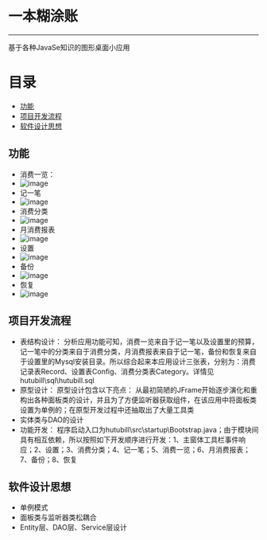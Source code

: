 # 一本糊涂账
------
基于各种JavaSe知识的图形桌面小应用


# 目录
- [功能](#功能)
- [项目开发流程](#项目开发流程)
- [软件设计思想](#软件设计思想)

## 功能
- 消费一览：
- ![image](https://github.com/CoolDownnll/projects/blob/master/ImgsFolderForReadMe/1.BootStrap.PNG)
- 记一笔
- ![image](https://github.com/CoolDownnll/projects/blob/master/ImgsFolderForReadMe/2.jiyibi.PNG)
- 消费分类
- ![image](https://github.com/CoolDownnll/projects/blob/master/ImgsFolderForReadMe/3.xffl.PNG)
- 月消费报表
- ![image](https://github.com/CoolDownnll/projects/blob/master/ImgsFolderForReadMe/4.yxfbb.PNG)
- 设置
- ![image](https://github.com/CoolDownnll/projects/blob/master/ImgsFolderForReadMe/5.set.PNG)
- 备份
- ![image](https://github.com/CoolDownnll/projects/blob/master/ImgsFolderForReadMe/6.backup.PNG)
- 恢复
- ![image](https://github.com/CoolDownnll/projects/blob/master/ImgsFolderForReadMe/7.recover.PNG)

## 项目开发流程
- 表结构设计：
分析应用功能可知，消费一览来自于记一笔以及设置里的预算，记一笔中的分类来自于消费分类，月消费报表来自于记一笔，备份和恢复来自于设置里的Mysql安装目录。所以综合起来本应用设计三张表，分别为：消费记录表Record、设置表Config、消费分类表Category。详情见hutubill\sql\hutubill.sql
- 原型设计：
原型设计包含以下亮点：
  从最初简陋的JFrame开始逐步演化和重构出各种面板类的设计，并且为了方便监听器获取组件，在该应用中将面板类设置为单例的；在原型开发过程中还抽取出了大量工具类
- 实体类与DAO的设计
- 功能开发：
程序启动入口为hutubill\src\startup\Bootstrap.java；由于模块间具有相互依赖，所以按照如下开发顺序进行开发：1、主窗体工具栏事件响应；2、设置；3、消费分类；4、记一笔；5、消费一览；6、月消费报表；7、备份；8、恢复
## 软件设计思想
- 单例模式
- 面板类与监听器类松耦合
- Entity层、DAO层、Service层设计

